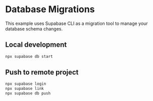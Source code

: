 # Database Migrations

This example uses Supabase CLI as a migration tool to manage your database schema changes.

## Local development

```bash
npx supabase db start
```

## Push to remote project

```bash
npx supabase login
npx supabase link
npx supabase db push
```
